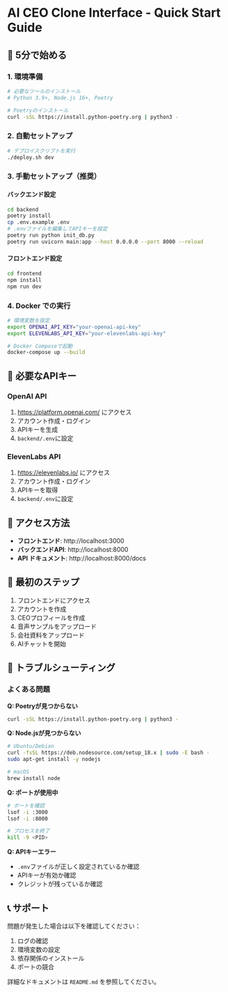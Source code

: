 # AI CEO Clone Interface - Quick Start Guide

## 🚀 5分で始める

### 1. 環境準備
```bash
# 必要なツールのインストール
# Python 3.9+, Node.js 16+, Poetry

# Poetryのインストール
curl -sSL https://install.python-poetry.org | python3 -
```

### 2. 自動セットアップ
```bash
# デプロイスクリプトを実行
./deploy.sh dev
```

### 3. 手動セットアップ（推奨）

#### バックエンド設定
```bash
cd backend
poetry install
cp .env.example .env
# .envファイルを編集してAPIキーを設定
poetry run python init_db.py
poetry run uvicorn main:app --host 0.0.0.0 --port 8000 --reload
```

#### フロントエンド設定
```bash
cd frontend
npm install
npm run dev
```

### 4. Docker での実行
```bash
# 環境変数を設定
export OPENAI_API_KEY="your-openai-api-key"
export ELEVENLABS_API_KEY="your-elevenlabs-api-key"

# Docker Composeで起動
docker-compose up --build
```

## 🔑 必要なAPIキー

### OpenAI API
1. https://platform.openai.com/ にアクセス
2. アカウント作成・ログイン
3. APIキーを生成
4. `backend/.env`に設定

### ElevenLabs API
1. https://elevenlabs.io/ にアクセス
2. アカウント作成・ログイン
3. APIキーを取得
4. `backend/.env`に設定

## 📱 アクセス方法

- **フロントエンド**: http://localhost:3000
- **バックエンドAPI**: http://localhost:8000
- **API ドキュメント**: http://localhost:8000/docs

## 🎯 最初のステップ

1. フロントエンドにアクセス
2. アカウントを作成
3. CEOプロフィールを作成
4. 音声サンプルをアップロード
5. 会社資料をアップロード
6. AIチャットを開始

## 🔧 トラブルシューティング

### よくある問題

**Q: Poetryが見つからない**
```bash
curl -sSL https://install.python-poetry.org | python3 -
```

**Q: Node.jsが見つからない**
```bash
# Ubuntu/Debian
curl -fsSL https://deb.nodesource.com/setup_18.x | sudo -E bash -
sudo apt-get install -y nodejs

# macOS
brew install node
```

**Q: ポートが使用中**
```bash
# ポートを確認
lsof -i :3000
lsof -i :8000

# プロセスを終了
kill -9 <PID>
```

**Q: APIキーエラー**
- `.env`ファイルが正しく設定されているか確認
- APIキーが有効か確認
- クレジットが残っているか確認

## 📞 サポート

問題が発生した場合は以下を確認してください：

1. ログの確認
2. 環境変数の設定
3. 依存関係のインストール
4. ポートの競合

詳細なドキュメントは `README.md` を参照してください。